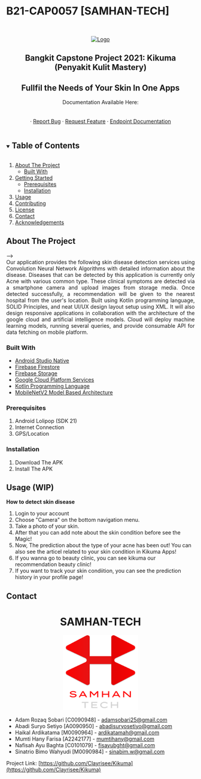 # B21-CAP0057 [SAMHAN-TECH]
<!--
*** Thanks for checking out the Best-README-Template. If you have a suggestion
*** that would make this better, please fork the repo and create a pull request
*** or simply open an issue with the tag "enhancement".
*** Thanks again! Now go create something AMAZING! :D
***
***
***
*** To avoid retyping too much info. Search and replace for the following:
*** github_username, repo_name, twitter_handle, email, project_title, project_description
-->

<!-- PROJECT SHIELDS -->
<!--
*** I'm using markdown "reference style" links for readability.
*** Reference links are enclosed in brackets [ ] instead of parentheses ( ).
*** See the bottom of this document for the declaration of the reference variables
*** for contributors-URL, forks-URL, etc. This is an optional, concise syntax you may use.
*** https://www.markdownguide.org/basic-syntax/#reference-style-links
-->
<!-- [![Contributors][contributors-shield]][contributors-url]
[![Forks][forks-shield]][forks-url]
[![Stargazers][stars-shield]][stars-url]
[![Issues][issues-shield]][issues-url]
[![MIT License][license-shield]][license-url]
[![LinkedIn][linkedin-shield]][linkedin-url] -->

<!-- PROJECT LOGO -->
<br />
<p align="center">
  <a href="https://github.com/Clayrisee/Kikuma">
    <img src="Documentation Images/kikuma.png" alt="Logo" width="200" height="200">
  </a>

  <h2 align="center">Bangkit Capstone Project 2021: Kikuma (Penyakit Kulit Mastery)</h2>
  <h2 align="center">Fullfil the Needs of Your Skin In One Apps</h2>

  <p align="center">
    Documentation Available Here:
    <br />
    <!-- <a href="https://docs.google.com/document/d/1-W_qnjDcqY2GAJGV1wSwdfEx_0f4BUwIOsrZp9TgY0U/edit?usp=sharing"><strong>Explore the docs »</strong></a> -->
    <br />
    <br />
    <!-- <a href="https://drive.google.com/file/d/1bJIlXPU_RoohGWevgEt_p-BEMLe15mgd/view?usp=drivesdk">View Demo</a> -->
    ·
    <a href="https://github.com/Clayrisee/Kikuma/issues">
      Report Bug</a>
    ·
    <a href="https://github.com/Clayrisee/Kikuma/issues">Request Feature</a>
    ·
    <a href="https://documenter.getpostman.com/view/10131268/TzY1gGLG">Endpoint Documentation</a>
  </p>
</p>



<!-- TABLE OF CONTENTS -->
<details open="open">
  <summary><h2 style="display: inline-block">Table of Contents</h2></summary>
  <ol>
    <li>
      <a href="#about-the-project">About The Project</a>
      <ul>
        <li><a href="#built-with">Built With</a></li>
      </ul>
    </li>
    <li>
      <a href="#getting-started">Getting Started</a>
      <ul>
        <li><a href="#prerequisites">Prerequisites</a></li>
        <li><a href="#installation">Installation</a></li>
      </ul>
    </li>
    <li><a href="#usage">Usage</a></li>
    <li><a href="#contributing">Contributing</a></li>
    <li><a href="#license">License</a></li>
    <li><a href="#contact">Contact</a></li>
    <li><a href="#acknowledgements">Acknowledgements</a></li>
  </ol>
</details>



<!-- ABOUT THE PROJECT -->
## About The Project
<!-- <p align="center">
  <pre>
   <strong>     Splash Screen          </strong>      <strong>  Location/Maps Feature     </strong>      <strong>      Report Result</strong></pre>
<!-- 
<img src="https://user-images.githubusercontent.com/69615570/119268911-3a1e3b80-bc1f-11eb-98f6-96eab9172264.jpg" alt="Logo" width="270" height="576.5">&nbsp; &nbsp;<img src="https://user-images.githubusercontent.com/69615570/119268906-37bbe180-bc1f-11eb-8a67-a94e9bef21aa.jpg" alt="Logo" width="270" height="576.5">&nbsp; &nbsp;<img src="https://user-images.githubusercontent.com/69615570/119268914-3b4f6880-bc1f-11eb-8fd5-13f35a9ff090.jpg" alt="Logo" width="270" height="576.5"> --> -->



<div style="text-align: justify">Our application provides the following skin disease detection services using Convolution Neural Network Algorithms with detailed information about the disease. Diseases that can be detected by this application is currently only Acne with various common type. These clinical symptoms are detected via a smartphone camera and upload images from storage media. Once detected successfully, a recommendation will be given to the nearest hospital from the user's location. Built using Kotlin programming language, SOLID Principles, and neat UI/UX design layout setup using XML. It will also design responsive applications in collaboration with the architecture of the google cloud and artificial intelligence models. Cloud will deploy machine learning models, running several queries, and provide consumable API for data fetching on mobile platform.
</div>

### Built With

* [Android Studio Native](https://developer.android.com/studio)
* [Firebase Firestore](https://firebase.google.com/docs/firestore)
* [Firebase Storage](https://firebase.google.com/docs/storage)
* [Google Cloud Platform Services](https://cloud.google.com/gcp)
* [Kotlin Programming Language](https://kotlinlang.org/)
* [MobileNetV2 Model Based Architecture](https://keras.io/api/applications/mobilenet/)

<!-- GETTING STARTED -->

### Prerequisites

1. Android Lolipop (SDK 21)
2. Internet Connection
3. GPS/Location

### Installation

1. Download The APK
2. Install The APK

<!-- USAGE EXAMPLES -->
## Usage (WIP)
<B>How to detect skin disease</B>
1. Login to your account
2. Choose "Camera" on the bottom navigation menu.
3. Take a photo of your skin.
4. After that you can add note about the skin condition before see the Magic!
5. Now, The prediction about the type of your acne has been out! You can also see the articel related to your skin condition in Kikuma Apps!
6. If you wanna go to beauty clinic, you can see kikuma our recommendation beauty clinic!
7. If you want to track your skin condiition, you can see the prediction history in your profile page!

<!-- <B> How to Search the pothole location</B>
1. Choose "Search" on the menu
2. Enter the address you want to search for on the search bar -->




<!-- CONTRIBUTING -->
<!-- ## Contributing

Contributions make the open source community such an amazing place to learn, inspire, and create. Any contributions you make are **greatly appreciated**.

1. Fork the Project
2. Create your Feature Branch (`git checkout -b feature/AmazingFeature`)
3. Commit your Changes (`git commit -m 'Add some AmazingFeature'`)
4. Push to the Branch (`git push origin feature/AmazingFeature`)
5. Open a Pull Request -->



<!-- LICENSE -->
<!-- ## License

Distributed under the GNU GENERAL PUBLIC LICENSE VERSION 3. See `LICENSE` for more information. -->

<!-- CONTACT -->
## Contact
<h1 align="center">SAMHAN-TECH</h1>
<p align="center">
  <a href="https://github.com/Clayrisee/Kikuma">
    <img src="Documentation Images/samhan tech.png" alt="Logo" width="200" height="200">
  </a>

* Adam Rozaq Sobari [C0090948] - [adamsobari25@gmail.com](https://mail.google.com/mail/u/0/#inbox?compose=new)
* Abadi Suryo Setiyo [A0090950] - [abadisuryosetiyo@gmail.com](https://mail.google.com/mail/u/0/#inbox?compose=new)
* Haikal Ardikatama [M0090964] - [ardikatamah@gmail.com](https://mail.google.com/mail/u/0/#inbox?compose=new)
* Mumti Hany Farisa [A2242177] - [mumtihany@gmail.com](https://mail.google.com/mail/u/0/#inbox?compose=new)
* Nafisah Ayu Baghta [C0101079] - [fisayubght@gmail.com](https://mail.google.com/mail/u/0/#inbox?compose=new)
* Sinatrio Bimo Wahyudi [M0090984] - [sinabim.w@gmail.com](https://mail.google.com/mail/u/0/#inbox?compose=new)

Project Link: [https://github.com/Clayrisee/Kikuma](https://github.com/Clayrisee/Kikuma)
